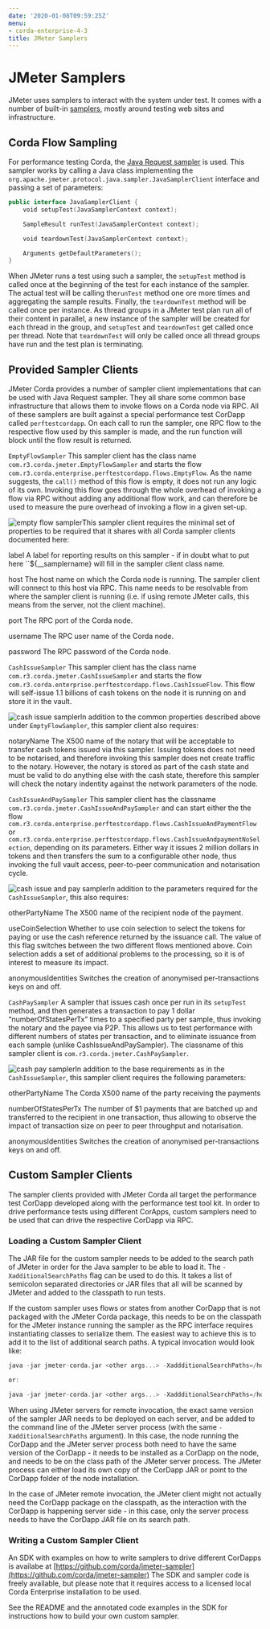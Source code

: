 ```yaml
---
date: '2020-01-08T09:59:25Z'
menu:
- corda-enterprise-4-3
title: JMeter Samplers
---
```



# JMeter Samplers

JMeter uses samplers to interact with the system under test. It comes with a number of built-in
            [samplers](https://jmeter.apache.org/usermanual/component_reference.html#samplers),  mostly
            around testing web sites and infrastructure.


## Corda Flow Sampling

For performance testing Corda, the [Java Request sampler](https://jmeter.apache.org/usermanual/component_reference.html#Java_Request) is used. This sampler works by calling
                a Java class implementing the `org.apache.jmeter.protocol.java.sampler.JavaSamplerClient` interface and passing
                a set of parameters:

```kotlin
public interface JavaSamplerClient {
    void setupTest(JavaSamplerContext context);

    SampleResult runTest(JavaSamplerContext context);

    void teardownTest(JavaSamplerContext context);

    Arguments getDefaultParameters();
}
```
When JMeter runs a test using such a sampler, the `setupTest` method is called once at the beginning of the test for
                each instance of the sampler. The actual test will be calling the``runTest`` method one ore more times and aggregating
                the sample results. Finally, the `teardownTest` method will be called once per instance. As thread groups in a JMeter
                test plan run all of their content in parallel, a new instance of the sampler will be created for each thread in the
                group, and `setupTest` and `teardownTest` get called once per thread. Note that `teardownTest` will only be called
                once all thread groups have run and the test plan is terminating.


## Provided Sampler Clients

JMeter Corda provides a number of sampler client implementations that can be used with Java Request sampler. They all
                share some common base infrastructure that allows them to invoke flows on a Corda node via RPC. All of these samplers
                are built against a special performance test CorDapp called `perftestcordapp`. On each call to run the sampler, one
                RPC flow to the respective flow used by this sampler is made, and the run function will block until the flow result is
                returned.



`EmptyFlowSampler`
This sampler client has the class name `com.r3.corda.jmeter.EmptyFlowSampler` and starts the flow
                            `com.r3.corda.enterprise.perftestcordapp.flows.EmptyFlow`. As the name suggests, the `call()` method of this flow
                            is empty, it does not run any logic of its own. Invoking this flow goes through the whole overhead of invoking a flow
                            via RPC without adding any additional flow work, and can therefore be used to measure the pure overhead of invoking
                            a flow in a given set-up.

![empty flow sampler](performance-testing/resources/empty-flow-sampler.png "empty flow sampler")This sampler client requires the minimal set of properties to be required that it shares with all Corda sampler
                            clients documented here:



label
A label for reporting results on this sampler - if in doubt what to put here ``${__samplername} will fill in the
                                        sampler client class name.


host
The host name on which the Corda node is running. The sampler client will connect to this host via RPC. This name needs
                                        to be resolvable from where the sampler client is running (i.e. if using remote JMeter calls, this means from the
                                        server, not the client machine).


port
The RPC port of the Corda node.


username
The RPC user name of the Corda node.


password
The RPC password of the Corda node.


`CashIssueSampler`
This sampler client has the class name `com.r3.corda.jmeter.CashIssueSampler` and starts the flow
                            `com.r3.corda.enterprise.perftestcordapp.flows.CashIssueFlow`. This flow will self-issue 1.1 billions
                            of cash tokens on the node it is running on and store it in the vault.

![cash issue sampler](performance-testing/resources/cash-issue-sampler.png "cash issue sampler")In addition to the common properties described above under `EmptyFlowSampler`, this sampler client also requires:



notaryName
The X500 name of the notary that will be acceptable to transfer cash tokens issued via this sampler. Issuing tokens
                                        does not need to be notarised, and therefore invoking this sampler does not create traffic to the notary. However,
                                        the notary is stored as part of the cash state and must be valid to do anything else with the cash state, therefore
                                        this sampler will check the notary indentity against the network parameters of the node.


`CashIssueAndPaySampler`
This sampler client has the classname `com.r3.corda.jmeter.CashIssueAndPaySampler` and can start either the
                            the flow `com.r3.corda.enterprise.perftestcordapp.flows.CashIssueAndPaymentFlow` or
                            `com.r3.corda.enterprise.perftestcordapp.flows.CashIssueAndpaymentNoSelection`, depending on its parameters.
                            Either way it issues 2 million dollars in tokens and then transfers the sum to a configurable other node, thus
                            invoking the full vault access, peer-to-peer communication and notarisation cycle.

![cash issue and pay sampler](performance-testing/resources/cash-issue-and-pay-sampler.png "cash issue and pay sampler")In addition to the parameters required for the `CashIssueSampler`, this also requires:



otherPartyName
The X500 name of the recipient node of the payment.


useCoinSelection
Whether to use coin selection to select the tokens for paying or use the cash reference returned by the issuance
                                        call. The value of this flag switches between the two different flows mentioned above. Coin selection adds a set
                                        of additional problems to the processing, so it is of interest to measure its impact.


anonymousIdentities
Switches the creation of anonymised per-transactions keys on and off.


`CashPaySampler`
A sampler that issues cash once per run in its `setupTest` method, and then generates a transaction to pay 1 dollar “numberOfStatesPerTx” times
                            to a specified party per sample, thus invoking the notary and the payee via P2P.
                            This allows us to test performance with different numbers of states per transaction, and to eliminate issuance from
                            each sample (unlike CashIssueAndPaySampler).
                            The classname of this sampler client is `com.r3.corda.jmeter.CashPaySampler`.

![cash pay sampler](performance-testing/resources/cash-pay-sampler.png "cash pay sampler")In addition to the base requirements as in the `CashIssueSampler`, this sampler client requires the following
                            parameters:



otherPartyName
The Corda X500 name of the party receiving the payments


numberOfStatesPerTx
The number of $1 payments that are batched up and transferred to the recipient in one transaction, thus allowing
                                        to observe the impact of transaction size on peer to peer throughput and notarisation.


anonymousIdentities
Switches the creation of anonymised per-transactions keys on and off.


## Custom Sampler Clients

The sampler clients provided with JMeter Corda all target the performance test CorDapp developed along with the
                performance test tool kit. In order to drive performance tests using different CorApps, custom samplers need to be
                used that can drive the respective CorDapp via RPC.


### Loading a Custom Sampler Client

The JAR file for the custom sampler needs to be added to the search path of JMeter in order for the Java sampler to
                    be able to load it. The `-XadditionalSearchPaths` flag can be used to do this. It takes a list of semicolon separated
                    directories or JAR files that all will be scanned by JMeter and added to the classpath to run tests.

If the custom sampler uses flows or states from another CorDapp that is not packaged with the
                    JMeter Corda package, this needs to be on the classpath for the JMeter instance running the sampler as the RPC interface
                    requires instantiating classes to serialize them. The easiest way to achieve this is to add it to the list of additional
                    search paths. A typical invocation would look like:

```kotlin
java -jar jmeter-corda.jar <other args...> -XaddditionalSearchPaths=/home/<user>/mySampler.jar;/home/<user>/myCorDapp.jar

or:

java -jar jmeter-corda.jar <other args...> -XaddditionalSearchPaths=/home/<user>/mySampler.jar;<node installation dir>/cordapps/myCordapp.jar
```
When using JMeter servers for remote invocation, the exact same version of the sampler JAR needs to be deployed on each
                    server, and be added to the command line of the JMeter server process (with the same `-XadditionalSearchPaths` argument).
                    In this case, the node running the CorDapp and the JMeter server process both need to have the same version of the CorDapp - it needs to be
                    installed as a CorDapp on the node, and needs to be on the class path of the JMeter server process. The JMeter process can either load its own
                    copy of the CorDapp JAR or point to the CorDapp folder of the node installation.

In the case of JMeter remote invocation, the JMeter client might not actually  need the CorDapp package on the classpath,
                    as the interaction with the CorDapp is happening server side - in this case, only the server process needs to have the CorDapp JAR
                    file on its search path.


### Writing a Custom Sampler Client

An SDK with examples on how to write samplers to drive different CorDapps is availabe at [https://github.com/corda/jmeter-sampler](https://github.com/corda/jmeter-sampler)
                    The SDK and sampler code is freely available, but please note that it requires access to a licensed local Corda Enterprise installation
                    to be used.

See the README and the annotated code examples in the SDK for instructions how to build your own custom sampler.


